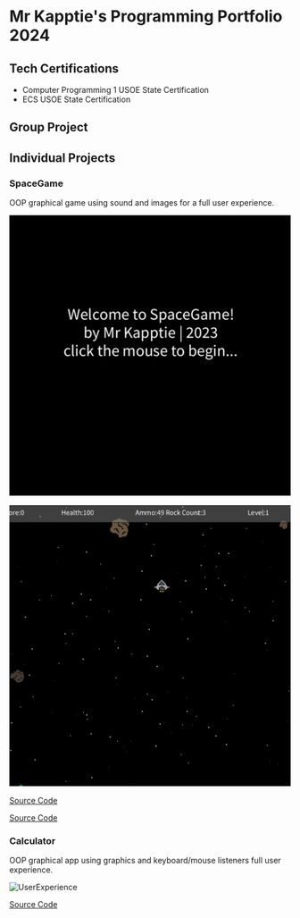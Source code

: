 # Mr Kapptie's Programming Portfolio 2024

## Tech Certifications
* Computer Programming 1 USOE State Certification
* ECS USOE State Certification

## Group Project

## Individual Projects

### SpaceGame
OOP graphical game using sound and images for a full user experience.

![Start Screen](https://github.com/kappter/programmingportfolioA22024/blob/main/images/sg3.png?raw=true)

![Gameplay](https://github.com/kappter/programmingportfolioA22024/blob/main/images/sg1.png?raw=true)

[Source Code](https://github.com/kappter/programmingportfolioA22024/blob/main/src/SpaceGame2.zip)

[Source Code]()

### Calculator
OOP graphical app using graphics and keyboard/mouse listeners full user experience.

![UserExperience]()

[Source Code]()
